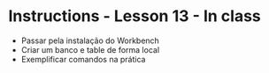 # Instructions - Lesson 13 - In class

- Passar pela instalação do Workbench
- Criar um banco e table de forma local
- Exemplificar comandos na prática 